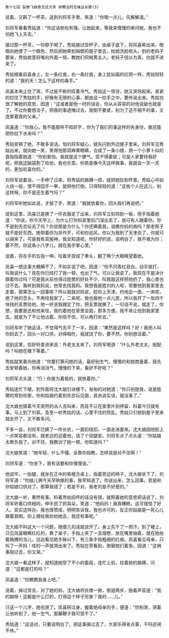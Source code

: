     第十七回 裂券飞蚨绝交还大笑 挥鞭当药忍痛且长歌(3) 

   说着，又斟了一杯茶，送到刘将军手里，笑道：“你喝一点儿，先解解渴。”

   刘将军看看秀姑道：“你这话倒也有理。让她起来，等我来慢慢的审问她，我也不怕她飞上天去。”

   接过那一杯茶，一仰脖子喝了，秀姑接过空杯子，由桌子底下，将凤喜牵出来。暗暗向她使了一个眼色，然后把她牵到隔壁的屋子里去，给她洗脸梳头。别的老妈子要来，秀姑故意将嘴向外面一努，教她们伺候男主人。老妈子信以为真，也就不进来了。

   秀姑细看凤喜身上，左一条红痕，右一条红痕，身上犹如画的红网一样。秀姑轻轻的道：“我的天！怎么下这样的毒手。”

   凤喜本来止住了哭，不过是不断的叹着冷气。秀姑这一惊讶，她又哭将起来。紧紧的拉住了秀姑的手，好像有无限的心事，都由这一拉手之中，要传说出来。秀姑也很了解她的意思，因道：“这或者是他一时的误会，你从从容容的对他说破也就是了。不过你要想法子，把我的事遮掩过去，我倒不要紧，别为了这不相干的事，又连累着我的父亲。”

   凤喜道：“你放心，我不能那样不知好歹，你为了我们的事这样的失身份，我还能把你拉下水来吗？”

   秀姑安顿了她，不敢多说话。怕刘将军疑心，就先闪到外边屋子里来。刘将军见秀姑出来，就向她一笑，笑得他那双麻黄眼睛，合成了一条小缝，用一个小萝卜似的食指指着她道：“你别害怕。我就是这个脾气，受不得委屈；可是人家要待我好呢，把我这脑袋割了给他，我也乐意。你若是像今天这样做事，我就会一天一天的，更加欢喜你的。”

   刘将军说着话，一手伸了过来，将秀姑的胳膊一捞，就把她拉到怀里。秀姑心中如火烧一般，恨不得回手一拳，就把他打倒，只得轻轻的道：“这些个人在这儿，别这样呀。你不是还生着气吗？”

   刘将军听她如此说，才放了手，笑道：“我就依着你，回头我们再说吧。”

   说到这里，凤喜已是换了一件衣服走了出来，刘将军立刻将脸一板，用手指着她道：“你说，你今天早上，为什么打你妈家里后门溜出去了，我可有人跟着你。你不是到先农坛去了吗？你说那是为什么？你还瞒着我，说瞧你妈的病吗？那老帮子就不是好东西，她带着你为非作歹，可和你巡风，你以为我到了天津去了，你就可以胡来了。可是我有耳报神，我全知道呢。你好好的说，说明白了，我不难为你；要不然，你这条小八字儿，就在我手掌心里。”

   说着，将左手的五指一伸，咬着牙捏成了拳头，翻了两个大眼睛望着她。

   凤喜一想这事大概瞒不了，不如实说了吧。因道：“你不问青红皂白，动手就打，叫我说什么？现在你已经打了我一顿，也出了气，可以让我说了。我现在不是决计跟着你过吗？可是我从前也得过姓樊的好处不少，叫我就这样把他扔了，我心里也过不去。我听到我妈说，他常去找我妈。我想我是姓刘的人啦，常要他到我家里去走着，那算怎么一回事呢？所以我就对妈说，趁你上天津，约他会一面，一来呢，绝了他的念头，不再找我家了。二来呢，我也报他一点儿恩，所以我开了一张四千块钱的支票给他。他一听说我跟定了你，把支票就撕了，一句话不说，就走了。你想，我要是还和他来往，我约着他在家里会面，那多方便。我不肯让他到我家里去，就是为了不让他沾着。你信不信，可以再打听去。”

   刘将军听了她这话，不觉得气先平了一半，因道：“果然是这样吗？好！我把人叫你妈去了，回头一对口供，对得相符，我就饶了你，要不然，你别想活着。”

   说到这里，恰好听差进来说：外老太太来了。刘将军喝道：“什么外老太太，她配吗？叫她在楼下等着。”

   秀姑就笑着向他道：“你要打算问她的话，最好别生气，慢慢的和她商量着，我先去安顿着她，你再消消气，慢慢的下来，看好不好呢？”

   刘将军点头道：“行！你是为着我的，就依着你。”

   秀姑连忙下楼，到外面将沈大娘引进楼下。匆匆的对她道：“你只别提我，说是姓樊的常到你家，你和姑娘约着到先农坛见面，其余说实话，就没事了。”

   沈大娘也猜着今天突然的派人去叫来，而且不让在家里片刻停留，料着今日就有事，马上到了刘家。及至一听秀姑的话，心里不住的慌乱。秀姑只引她到屋子里来就走开了，又不敢多问。

   不多一会，刘将军已换了一件长衣，一面扣纽扣，一面走进屋来。沈大娘因他脸上一点笑容都没有，就老远的迎着他，请了个双腿安。刘将军点了点头道：“你姑娘太欺负我了。对不住，我教训了她一顿，你知道吗？”

   沈大娘笑道：“她年轻，什么不懂，全靠你指教，怎样说是对不住啊！”

   刘将军道：“你坐下，我有话要和你慢慢说。”

   他说毕，一抬腿，就坐在正中的紫檀方桌上，指着旁边的椅子，沈大娘坐下了。刘将军道：“你娘儿俩今天早晌做的事，我早知道了。你说出来，怎么回事。若是和你姑娘口供对了，那算我错了；若是不对，我老刘是不好惹的。”

   沈大娘一听，果然有事，料着秀姑招呼的话没有错，就照着她的意思把话说了。刘将军听着口供相同，伸手抓了抓耳朵，笑道：“他妈的！我真糟糕，这可错怪了好人。其实这样办，我也很赞成，明明告诉我，我也许可的，反正你姑娘是一死心儿跟着我啊。你上楼给我劝劝她去，我还有事呢。”

   沈大娘不料这大一个问题，随便几句话就说开了。身上先干了一把汗。到了楼上，只见凤喜眼睛红红的，靠了桌子，手指上夹了一支烟卷，放在嘴里抽着，就在她抬着胳膊的当儿，远远看见她手脉以下，有三条手指粗细的红痕。凤喜看见母亲，只叫了一声妈！哇的一声就哭出来了。秀姑在旁看到，倒替她们着急。因道：“这祸事刚过去，你又哭。”

   沈大娘一看这样子，就知道她受了不小的委屈，连忙上前，拉着她的胳膊，问道：“这都是打的吗？”

   凤喜道：“你瞧瞧我身上吧。”

   说着，掉过背去，对了她的妈，沈大娘将衣襟一掀，倒退两步，拖着声音道：“我的娘呀！这都是什么打的，打得这个样子厉害？我的……儿。”

   只这一个儿字，她也哭了。凤喜转过身，握着她母亲的手，便道：“你别哭，哭着让他听到了，他一生气，那藤鞭子我可受不了。”

   秀姑道：“这话对。只要说明白了，把这事揭过去了，大家乐得省点事，干吗还闹不休。”

